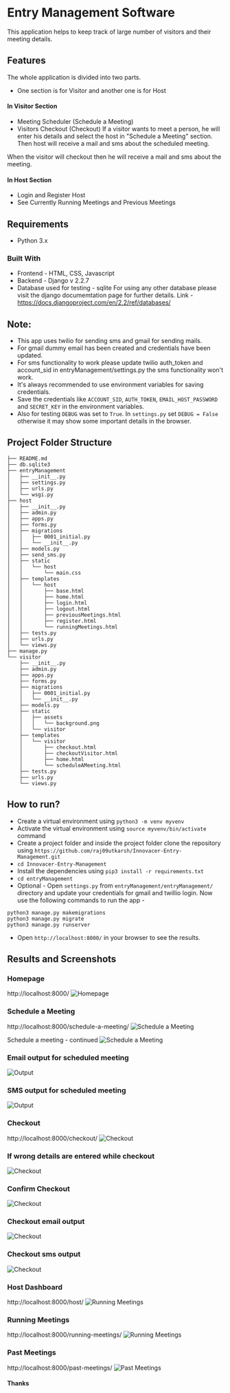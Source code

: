 # Entry Management Software

This application helps to keep track of large number of visitors and their meeting details.

## Features

The whole application is divided into two parts.
* One section is for Visitor and another one is for Host

#### In Visitor Section
* Meeting Scheduler (Schedule a Meeting)
* Visitors Checkout (Checkout)
If a visitor wants to meet a person, he will enter his details and select the host in "Schedule a Meeting" section.  
Then host will receive a mail and sms about the scheduled meeting.  

When the visitor will checkout then he will receive a mail and sms about the meeting.  

#### In Host Section
* Login and Register Host
* See Currently Running Meetings and Previous Meetings

## Requirements

* Python 3.x

### Built With

* Frontend - HTML, CSS, Javascript
* Backend - Django v 2.2.7
* Database used for testing - sqlite
For using any other database please visit the django documemtation page for further details.
Link - https://docs.djangoproject.com/en/2.2/ref/databases/

## Note:

* This app uses twilio for sending sms and gmail for sending mails.  
* For gmail dummy email has been created and credentials have been updated.  
* For sms functionality to work please update twilio auth_token and account_sid in entryManagement/settings.py the sms functionality won't work.  
* It's always recommended to use environment variables for saving credentials.  
* Save the credentials like `ACCOUNT_SID`, `AUTH_TOKEN`, `EMAIL_HOST_PASSWORD` and `SECRET_KEY` in the environment variables.  
* Also for testing `DEBUG` was set to `True`. In `settings.py` set `DEBUG = False` otherwise it may show some important details in the browser.

## Project Folder Structure
```
├── README.md
├── db.sqlite3
├── entryManagement
│   ├── __init__.py
│   ├── settings.py
│   ├── urls.py
│   └── wsgi.py
├── host
│   ├── __init__.py
│   ├── admin.py
│   ├── apps.py
│   ├── forms.py
│   ├── migrations
│   │   ├── 0001_initial.py
│   │   └── __init__.py
│   ├── models.py
│   ├── send_sms.py
│   ├── static
│   │   └── host
│   │       └── main.css
│   ├── templates
│   │   └── host
│   │       ├── base.html
│   │       ├── home.html
│   │       ├── login.html
│   │       ├── logout.html
│   │       ├── previousMeetings.html
│   │       ├── register.html
│   │       └── runningMeetings.html
│   ├── tests.py
│   ├── urls.py
│   └── views.py
├── manage.py
└── visitor
    ├── __init__.py
    ├── admin.py
    ├── apps.py
    ├── forms.py
    ├── migrations
    │   ├── 0001_initial.py
    │   └── __init__.py
    ├── models.py
    ├── static
    │   ├── assets
    │   │   └── background.png
    │   └── visitor
    ├── templates
    │   └── visitor
    │       ├── checkout.html
    │       ├── checkoutVisitor.html
    │       ├── home.html
    │       └── scheduleAMeeting.html
    ├── tests.py
    ├── urls.py
    └── views.py
```

## How to run?
* Create a virtual environment using `python3 -m venv myvenv`
* Activate the virtual environment using `source myvenv/bin/activate` command
* Create a project folder and inside the project folder clone the repository using `https://github.com/raj09utkarsh/Innovacer-Entry-Management.git`
* `cd Innovacer-Entry-Management`
* Install the dependencies using `pip3 install -r requirements.txt`
* `cd entryManagement`
* Optional - Open `settings.py` from `entryManagement/entryManagement/` directory and update your credentials for gmail and twillio login. 
Now use the following commands to run the app -
```
python3 manage.py makemigrations
python3 manage.py migrate
python3 manage.py runserver
```
* Open `http://localhost:8000/` in your browser to see the results.

## Results and Screenshots

### Homepage
http://localhost:8000/
![Homepage](screenshots/websiteHome.png?raw=true)

### Schedule a Meeting
http://localhost:8000/schedule-a-meeting/
![Schedule a Meeting](Screenshots/schedule1.png?raw=true)

Schedule a meeting - continued
![Schedule a Meeting](Screenshots/schedule1.png?raw=true)

### Email output for scheduled meeting
![Output](Screenshots/email-meeting-scheduled.png?raw=true)

### SMS output for scheduled meeting
![Output](Screenshots/meetingScheduled.png?raw=true)

### Checkout
http://localhost:8000/checkout/
![Checkout](Screenshots/checkout.png?raw=true)

### If wrong details are entered while checkout
![Checkout](Screenshots/wrong-checkout.png?raw=true)

### Confirm Checkout
![Checkout](Screenshots/confirm-checkout.png?raw=true)

### Checkout email output
![Checkout](Screenshots/email-output-complete.png?raw=true)

### Checkout sms output
![Checkout](Screenshots/meetingComplete.png?raw=true)

### Host Dashboard
http://localhost:8000/host/
![Running Meetings](Screenshots/hostdashboard.png?raw=true)

### Running Meetings
http://localhost:8000/running-meetings/
![Running Meetings](Screenshots/running-meetings.png?raw=true)

### Past Meetings
http://localhost:8000/past-meetings/
![Past Meetings](Screenshots/past-meetings.png?raw=true)


#### Thanks